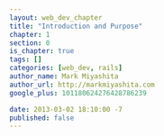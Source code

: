 ```yaml
---
layout: web_dev_chapter
title: "Introduction and Purpose"
chapter: 1
section: 0
is_chapter: true
tags: []
categories: [web_dev, rails]
author_name: Mark Miyashita
author_url: http://markmiyashita.com
google_plus: 101180624276428786239

date: 2013-03-02 18:10:00 -7
published: false
---
```


